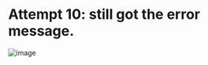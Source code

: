 # Attempt 10: still got the error message.

![image](https://user-images.githubusercontent.com/129967941/230111436-b8c59038-5c4e-4b73-b206-3788e1dc4a27.png)
